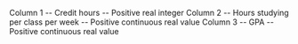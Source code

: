 Column 1 -- Credit hours --  Positive real integer
Column 2 -- Hours studying per class per week -- Positive continuous real value
Column 3 -- GPA -- Positive continuous real value

